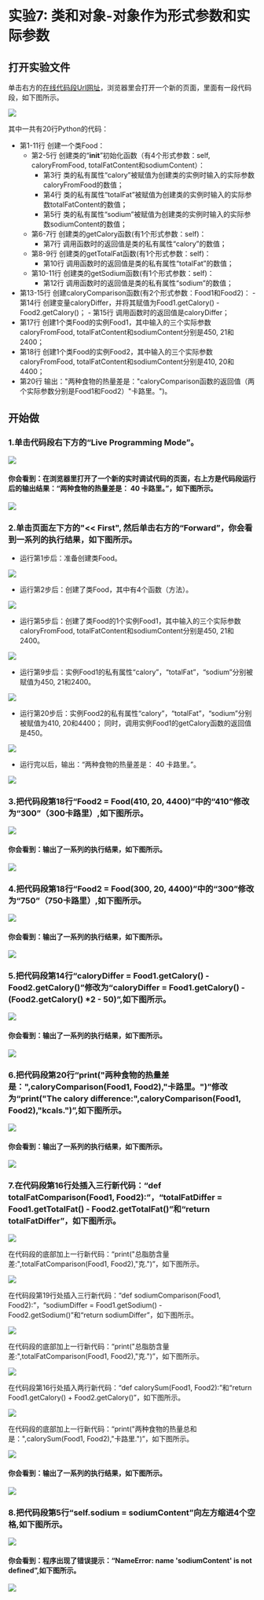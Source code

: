 # 实验7: 类和对象-对象作为形式参数和实际参数

## 打开实验文件

单击右方的[在线代码段Url网址](http://pythontutor.com/visualize.html#code=class%20Food%3A%0A%20%20%20%20def%20__init__%28self,%20caloryFromFood,%20totalFatContent,%20sodiumContent%29%3A%0A%20%20%20%20%20%20%20%20self.calory%20%3D%20caloryFromFood%0A%20%20%20%20%20%20%20%20self.totalFat%20%3D%20totalFatContent%0A%20%20%20%20%20%20%20%20self.sodium%20%3D%20sodiumContent%0A%20%20%20%20def%20getCalory%28self%29%3A%0A%20%20%20%20%20%20%20%20return%20self.calory%0A%20%20%20%20def%20getTotalFat%28self%29%3A%0A%20%20%20%20%20%20%20%20return%20self.totalFat%0A%20%20%20%20def%20getSodium%28self%29%3A%0A%20%20%20%20%20%20%20%20return%20self.sodium%0A%0Adef%20caloryComparison%28Food1,%20Food2%29%3A%0A%20%20%20%20caloryDiffer%20%3D%20Food1.getCalory%28%29%20-%20Food2.getCalory%28%29%0A%20%20%20%20return%20caloryDiffer%0A%0AFood1%20%3D%20Food%28450,%2021,%202400%29%0AFood2%20%3D%20Food%28410,%2020,%204400%29%0A%0Aprint%28%22%E4%B8%A4%E7%A7%8D%E9%A3%9F%E7%89%A9%E7%9A%84%E7%83%AD%E9%87%8F%E5%B7%AE%E6%98%AF%EF%BC%9A%22,caloryComparison%28Food1,%20Food2%29,%22%E5%8D%A1%E8%B7%AF%E9%87%8C%E3%80%82%22%29&cumulative=false&heapPrimitives=nevernest&mode=edit&origin=opt-frontend.js&py=3&rawInputLstJSON=%5B%5D&textReferences=false)，浏览器里会打开一个新的页面，里面有一段代码段，如下图所示。

![](/images/章2-理解面向对象的基本思想/类和对象-对象作为形式参数和实际参数/0.bmp)

其中一共有20行Python的代码：

- 第1-11行 创建一个类Food：
	- 第2-5行 创建类的“__init__”初始化函数（有4个形式参数：self, caloryFromFood, totalFatContent和sodiumContent）：
		- 第3行 类的私有属性“calory”被赋值为创建类的实例时输入的实际参数caloryFromFood的数值；
		- 第4行 类的私有属性“totalFat”被赋值为创建类的实例时输入的实际参数totalFatContent的数值；
		- 第5行 类的私有属性“sodium”被赋值为创建类的实例时输入的实际参数sodiumContent的数值；
	- 第6-7行 创建类的getCalory函数(有1个形式参数：self)：
		- 第7行 调用函数时的返回值是类的私有属性“calory”的数值；
	- 第8-9行 创建类的getTotalFat函数(有1个形式参数：self)：
		- 第10行 调用函数时的返回值是类的私有属性“totalFat”的数值；
	- 第10-11行 创建类的getSodium函数(有1个形式参数：self)：
		- 第12行 调用函数时的返回值是类的私有属性“sodium”的数值；
- 第13-15行 创建caloryComparison函数(有2个形式参数：Food1和Food2)：
		- 第14行 创建变量caloryDiffer，并将其赋值为Food1.getCalory() - Food2.getCalory()；
		- 第15行 调用函数时的返回值是caloryDiffer；
- 第17行 创建1个类Food的实例Food1，其中输入的三个实际参数caloryFromFood, totalFatContent和sodiumContent分别是450, 21和2400；
- 第18行 创建1个类Food的实例Food2，其中输入的三个实际参数caloryFromFood, totalFatContent和sodiumContent分别是410, 20和4400；
- 第20行 输出："两种食物的热量差是："caloryComparison函数的返回值（两个实际参数分别是Food1和Food2）"卡路里。")。

## 开始做

### 1.单击代码段右下方的“Live Programming Mode”。

![](/images/章2-理解面向对象的基本思想/类和对象-对象作为形式参数和实际参数/1a.bmp)

#### 你会看到：在浏览器里打开了一个新的实时调试代码的页面，右上方是代码段运行后的输出结果：“两种食物的热量差是： 40 卡路里。”，如下图所示。

![](/images/章2-理解面向对象的基本思想/类和对象-对象作为形式参数和实际参数/1b.bmp)

### 2.单击页面左下方的"<< First", 然后单击右方的“Forward”，你会看到一系列的执行结果，如下图所示。

- 运行第1步后：准备创建类Food。

![](/images/章2-理解面向对象的基本思想/类和对象-对象作为形式参数和实际参数/2b1.bmp)

- 运行第2步后：创建了类Food，其中有4个函数（方法）。

![](/images/章2-理解面向对象的基本思想/类和对象-对象作为形式参数和实际参数/2b2.bmp)

- 运行第5步后：创建了类Food的1个实例Food1，其中输入的三个实际参数caloryFromFood, totalFatContent和sodiumContent分别是450, 21和2400。

![](/images/章2-理解面向对象的基本思想/类和对象-对象作为形式参数和实际参数/2b3.bmp)

- 运行第9步后：实例Food1的私有属性“calory”，“totalFat”，“sodium”分别被赋值为450, 21和2400。

![](/images/章2-理解面向对象的基本思想/类和对象-对象作为形式参数和实际参数/2b4.bmp)

- 运行第20步后：实例Food2的私有属性“calory”，“totalFat”，“sodium”分别被赋值为410, 20和4400； 同时，调用实例Food1的getCalory函数的返回值是450。

![](/images/章2-理解面向对象的基本思想/类和对象-对象作为形式参数和实际参数/2b5.bmp)

- 运行完以后，输出：“两种食物的热量差是： 40 卡路里。”。

![](/images/章2-理解面向对象的基本思想/类和对象-对象作为形式参数和实际参数/2b6.bmp)

### 3.把代码段第18行“Food2 = Food(410, 20, 4400)”中的“410”修改为“300”（300卡路里）,如下图所示。

![](/images/章2-理解面向对象的基本思想/类和对象-对象作为形式参数和实际参数/3a.bmp)

#### 你会看到：输出了一系列的执行结果，如下图所示。

![](/images/章2-理解面向对象的基本思想/类和对象-对象作为形式参数和实际参数/3b.bmp)

### 4.把代码段第18行“Food2 = Food(300, 20, 4400)”中的“300”修改为“750”（750卡路里）,如下图所示。

![](/images/章2-理解面向对象的基本思想/类和对象-对象作为形式参数和实际参数/4a.bmp)

#### 你会看到：输出了一系列的执行结果，如下图所示。

![](/images/章2-理解面向对象的基本思想/类和对象-对象作为形式参数和实际参数/4b.bmp)

### 5.把代码段第14行“caloryDiffer = Food1.getCalory() - Food2.getCalory()”修改为“caloryDiffer = Food1.getCalory() - (Food2.getCalory() *2 - 50)”,如下图所示。

![](/images/章2-理解面向对象的基本思想/类和对象-对象作为形式参数和实际参数/5a.bmp)

#### 你会看到：输出了一系列的执行结果，如下图所示。

![](/images/章2-理解面向对象的基本思想/类和对象-对象作为形式参数和实际参数/5b.bmp)

### 6.把代码段第20行“print("两种食物的热量差是：",caloryComparison(Food1, Food2),"卡路里。")”修改为“print("The calory difference:",caloryComparison(Food1, Food2),"kcals.")”,如下图所示。

![](/images/章2-理解面向对象的基本思想/类和对象-对象作为形式参数和实际参数/6a.bmp)

#### 你会看到：输出了一系列的执行结果，如下图所示。

![](/images/章2-理解面向对象的基本思想/类和对象-对象作为形式参数和实际参数/6b.bmp)

### 7.在代码段第16行处插入三行新代码：“def totalFatComparison(Food1, Food2):”，“totalFatDiffer = Food1.getTotalFat() - Food2.getTotalFat()”和“return totalFatDiffer”，如下图所示。

![](/images/章2-理解面向对象的基本思想/类和对象-对象作为形式参数和实际参数/7a1.bmp)

在代码段的底部加上一行新代码：“print("总脂肪含量差:",totalFatComparison(Food1, Food2),"克.")”，如下图所示。

![](/images/章2-理解面向对象的基本思想/类和对象-对象作为形式参数和实际参数/7a2.bmp)

在代码段第19行处插入三行新代码：“def sodiumComparison(Food1, Food2):”，“sodiumDiffer = Food1.getSodium() - Food2.getSodium()”和“return sodiumDiffer”，如下图所示。

![](/images/章2-理解面向对象的基本思想/类和对象-对象作为形式参数和实际参数/7a3.bmp)

在代码段的底部加上一行新代码：“print("总脂肪含量差:",totalFatComparison(Food1, Food2),"克.")”，如下图所示。

![](/images/章2-理解面向对象的基本思想/类和对象-对象作为形式参数和实际参数/7a4.bmp)

在代码段第16行处插入两行新代码：“def calorySum(Food1, Food2):”和“return Food1.getCalory() + Food2.getCalory()”，如下图所示。

![](/images/章2-理解面向对象的基本思想/类和对象-对象作为形式参数和实际参数/7a5.bmp)

在代码段的底部加上一行新代码：“print("两种食物的热量总和是：",calorySum(Food1, Food2),"卡路里.")”，如下图所示。

![](/images/章2-理解面向对象的基本思想/类和对象-对象作为形式参数和实际参数/7a6.bmp)

#### 你会看到：输出了一系列的执行结果，如下图所示。

![](/images/章2-理解面向对象的基本思想/类和对象-对象作为形式参数和实际参数/7b.bmp)

### 8.把代码段第5行“self.sodium = sodiumContent”向左方缩进4个空格,如下图所示。

![](/images/章2-理解面向对象的基本思想/类和对象-对象作为形式参数和实际参数/8a.bmp)

#### 你会看到：程序出现了错误提示：“NameError: name 'sodiumContent' is not defined”,如下图所示。

![](/images/章2-理解面向对象的基本思想/类和对象-对象作为形式参数和实际参数/8b.bmp)